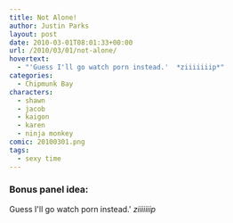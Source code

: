 ```yaml
---
title: Not Alone!
author: Justin Parks
layout: post
date: 2010-03-01T08:01:33+00:00
url: /2010/03/01/not-alone/
hovertext:
  - "'Guess I'll go watch porn instead.'  *ziiiiiiip*"
categories:
  - Chipmunk Bay
characters:
  - shawn
  - jacob
  - kaigon
  - karen
  - ninja monkey
comic: 20100301.png 
tags:
  - sexy time
---
```

### Bonus panel idea:
Guess I'll go watch porn instead.'  *ziiiiiiip*